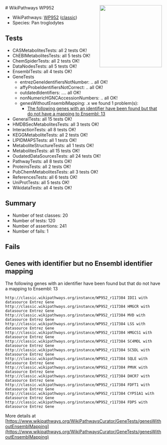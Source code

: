 <img style="float: right; width: 200px" src="https://upload.wikimedia.org/wikipedia/commons/thumb/8/83/Wplogo_with_text_500.png/640px-Wplogo_with_text_500.png" />
# WikiPathways WP952

* WikiPathways: [WP952](https://wikipathways.org/pathways/WP952) ([classic](https://classic.wikipathways.org/instance/WP952))
* Species: Pan troglodytes
## Tests
* CASMetabolitesTests: all 2 tests OK!
* ChEBIMetabolitesTests: all 5 tests OK!
* ChemSpiderTests: all 2 tests OK!
* DataNodesTests: all 5 tests OK!
* EnsemblTests: all 4 tests OK!
* GeneTests
    * entrezGeneIdentifiersNotNumber: .. all OK!
    * affyProbeIdentifiersNotCorrect: .. all OK!
    * outdatedIdentifiers: .... all OK!
    * nonNumericHGNCAccessionNumbers: .. all OK!
    * genesWithoutEnsemblMapping: .x we found 1 problem(s):
        * [The following genes with an identifier have been found but that do not have a mapping to Ensembl: 13](#c4e54310)
* GeneralTests: all 15 tests OK!
* HMDBSecMetabolitesTests: all 3 tests OK!
* InteractionTests: all 8 tests OK!
* KEGGMetaboliteTests: all 2 tests OK!
* LIPIDMAPSTests: all 1 tests OK!
* MetaboliteStructureTests: all 1 tests OK!
* MetabolitesTests: all 15 tests OK!
* OudatedDataSourcesTests: all 24 tests OK!
* PathwayTests: all 8 tests OK!
* ProteinsTests: all 2 tests OK!
* PubChemMetabolitesTests: all 3 tests OK!
* ReferencesTests: all 6 tests OK!
* UniProtTests: all 5 tests OK!
* WikidataTests: all 4 tests OK!


## Summary

* Number of test classes: 20
* Number of tests: 120
* Number of assertions: 241
* Number of fails: 1

## Fails

<a name="c4e54310" />

## Genes with identifier but no Ensembl identifier mapping

The following genes with an identifier have been found but that do not have a mapping to Ensembl: 13
```
http://classic.wikipathways.org/instance/WP952_r117384 IDI1 with datasource Entrez Gene
http://classic.wikipathways.org/instance/WP952_r117384 HMGCR with datasource Entrez Gene
http://classic.wikipathways.org/instance/WP952_r117384 MVD with datasource Entrez Gene
http://classic.wikipathways.org/instance/WP952_r117384 LSS with datasource Entrez Gene
http://classic.wikipathways.org/instance/WP952_r117384 HMGCS1 with datasource Entrez Gene
http://classic.wikipathways.org/instance/WP952_r117384 SC4MOL with datasource Entrez Gene
http://classic.wikipathways.org/instance/WP952_r117384 SC5DL with datasource Entrez Gene
http://classic.wikipathways.org/instance/WP952_r117384 SQLE with datasource Entrez Gene
http://classic.wikipathways.org/instance/WP952_r117384 PMVK with datasource Entrez Gene
http://classic.wikipathways.org/instance/WP952_r117384 DHCR7 with datasource Entrez Gene
http://classic.wikipathways.org/instance/WP952_r117384 FDFT1 with datasource Entrez Gene
http://classic.wikipathways.org/instance/WP952_r117384 CYP51A1 with datasource Entrez Gene
http://classic.wikipathways.org/instance/WP952_r117384 FDPS with datasource Entrez Gene
```

More details at [https://www.wikipathways.org/WikiPathwaysCurator/GeneTests/genesWithoutEnsemblMapping](https://www.wikipathways.org/WikiPathwaysCurator/GeneTests/genesWithoutEnsemblMapping)

